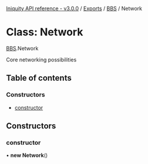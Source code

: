 [Iniquity API reference - v3.0.0](../README.md) / [Exports](../modules.md) / [BBS](../modules/BBS.md) / Network

# Class: Network

[BBS](../modules/BBS.md).Network

Core networking possibilities

## Table of contents

### Constructors

- [constructor](BBS.Network.md#constructor)

## Constructors

### constructor

• **new Network**()
